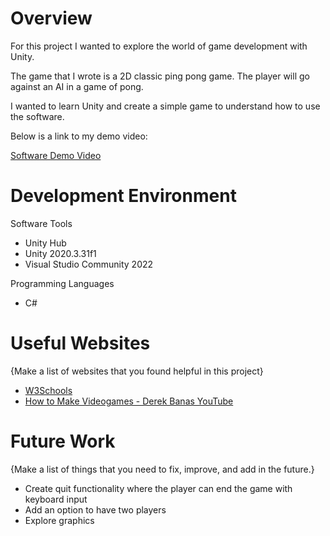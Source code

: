 # Overview

For this project I wanted to explore the world of game development with Unity. 

The game that I wrote is a 2D classic ping pong game. The player will go against an AI in a game of pong.

I wanted to learn Unity and create a simple game to understand how to use the software.

Below is a link to my demo video:

[Software Demo Video](http://youtube.link.goes.here)

# Development Environment

Software Tools
* Unity Hub
* Unity 2020.3.31f1
* Visual Studio Community 2022


Programming Languages
* C#

# Useful Websites

{Make a list of websites that you found helpful in this project}
* [W3Schools](https://www.w3schools.com/cs/index.php)
* [How to Make Videogames - Derek Banas YouTube](https://youtube.com/playlist?list=PLGLfVvz_LVvSYnwKyw9xP5tEn7GSUWwZJ)

# Future Work

{Make a list of things that you need to fix, improve, and add in the future.}
* Create quit functionality where the player can end the game with keyboard input
* Add an option to have two players
* Explore graphics
